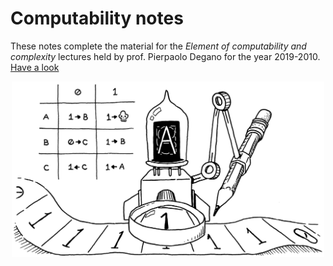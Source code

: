 # Computability notes

These notes complete the material for the *Element of computability and complexity* lectures held by prof. Pierpaolo Degano for the year 2019-2010. [Have a look](https://matteogiorgi.github.io/computability_notes/src/notes.pdf)

<p align="center">
  <img width="500" src="assets/machine.png"/>
</p>
